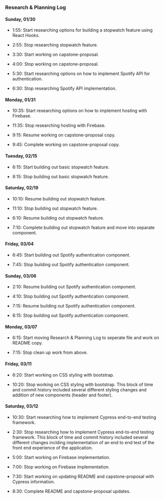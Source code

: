 ### Research & Planning Log

#### Sunday, 01/30

- 1:55: Start researching options for building a stopwatch feature using React Hooks.

- 2:55: Stop researching stopwatch feature.

* 3:30: Start working on capstone-proposal.

* 4:00: Stop working on capstone-proposal.

* 5:30: Start researching options on how to implement Spotify API for authentication.

* 6:30: Stop researching Spotify API implementation.

#### Monday, 01/31

- 10:35: Start researching options on how to implement hosting with Firebase.

- 11:35: Stop researching hosting with Firebase.

- 9:15: Resume working on capstone-proposal copy.

* 9:45: Complete working on capstone-proposal copy.

#### Tuesday, 02/15

- 6:15: Start building out basic stopwatch feature.

- 8:15: Stop building out basic stopwatch feature.

#### Saturday, 02/19

- 10:10: Resume building out stopwatch feature.

* 11:10: Stop building out stopwatch feature.

* 6:10: Resume building out stopwatch feature.

* 7:10: Complete building out stopwatch feature and move into separate component.

#### Friday, 03/04

- 6:45: Start building out Spotify authentication component.

* 7:45: Stop building out Spotify authentication component.

#### Sunday, 03/06

- 2:10: Resume building out Spotify authentication component.

* 4:10: Stop building out Spotify authentication component.

* 7:15: Resume building out Spotify authentication component.

* 8:15: Stop building out Spotify authentication component.

#### Monday, 03/07

- 6:15: Start moving Research & Planning Log to seperate file and work on README copy.

* 7:15: Stop clean up work from above.

#### Friday, 03/11

- 6:20: Start working on CSS styling with bootstrap.

* 10:20: Stop working on CSS styling with bootstrap. This block of time and commit history included several different styling changes and addition of new components (header and footer).

#### Saturday, 03/12

- 10:30: Start researching how to implement Cypress end-to-end testing framework.

- 2:30: Stop researching how to implement Cypress end-to-end testing framework. This block of time and commit history included several different changes inclding implementation of an end to end test of the front end experience of the application.

* 5:00: Start working on Firebase implementation.

* 7:00: Stop working on Firebase implementation.

* 7:30: Start working on updating README and capstone-proposal with Cypress information.

* 8:30: Complete README and capstone-proposal updates.
